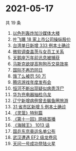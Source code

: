 # 2021-05-17

共 19 条

<!-- BEGIN -->
<!-- 最后更新时间 Mon May 17 2021 17:07:38 GMT+0800 (China Standard Time) -->

1. [以色列轰炸加沙媒体大楼](https://www.zhihu.com/search?q=以色列)
2. [叶飞曝 18 家上市公司操纵股价](https://www.zhihu.com/search?q=叶飞)
3. [台湾单日新增 333 例本土确诊](https://www.zhihu.com/search?q=台湾疫情)
4. [微软调查盖茨与女员工关系](https://www.zhihu.com/search?q=比尔盖茨)
5. [天鹅座万年前讯息被捕获](https://www.zhihu.com/search?q=天鹅座)
6. [马斯克欲提高狗狗币交易效率](https://www.zhihu.com/search?q=马斯克)
7. [国际不再恐同日](https://www.zhihu.com/search?q=国际不再恐同日)
8. [饿了么被罚 50 万](https://www.zhihu.com/search?q=饿了么)
9. [腾讯游戏年度发布会](https://www.zhihu.com/search?q=腾讯游戏)
10. [恒河不断出现疑似病患浮尸](https://www.zhihu.com/search?q=恒河)
11. [华为充电器抽检乌龙](https://www.zhihu.com/search?q=华为充电器)
12. [辽宁新增病例曾去鲅鱼圈旅游](https://www.zhihu.com/search?q=辽宁新增)
13. [31 省市区新增 5 例本土确诊](https://www.zhihu.com/search?q=31省市区新增)
14. [《灵笼》特别篇](https://www.zhihu.com/search?q=灵笼)
15. [《第十一回》网络首播](https://www.zhihu.com/search?q=第十一回)
16. [《海贼王》 1013 话](https://www.zhihu.com/search?q=海贼王)
17. [国乒东京奥运名单公布](https://www.zhihu.com/search?q=国乒奥运名单)
18. [武汉遭遇 EF2 级龙卷风](https://www.zhihu.com/search?q=武汉龙卷风)
19. [天问一号成功登陆火星](https://www.zhihu.com/search?q=天问一号)

<!-- END -->
